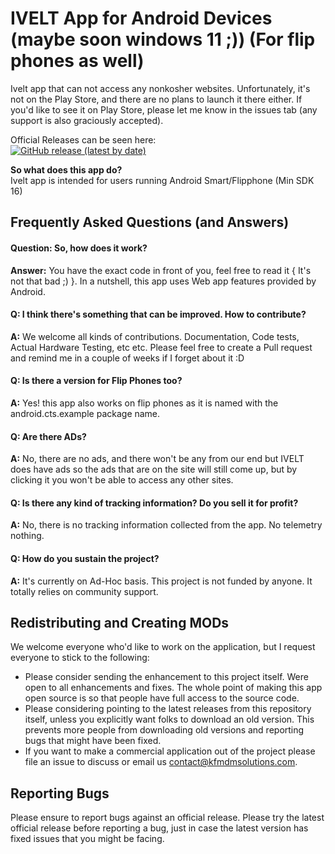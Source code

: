 # IVELT App for Android Devices (maybe soon windows 11 ;)) (For flip phones as well)

Ivelt app that can not access any nonkosher websites. Unfortunately, it's not on the Play Store, and there are no plans to launch it there either. If you'd like to see it on Play Store, please let me know in the issues tab (any support is also graciously accepted).

Official Releases can be seen here:  
[![GitHub release (latest by date)](https://img.shields.io/github/v/release/KFMDMSolutions/Ivelt?label=Latest%20Release&style=for-the-badge)](https://github.com/KFMDMSolutions/Ivelt/releases)

**So what does this app do?**  
Ivelt app is intended for users running Android Smart/Flipphone (Min SDK 16)

## Frequently Asked Questions (and Answers)
#### Question: So, how does it work?
**Answer:** You have the exact code in front of you, feel free to read it { It's not that bad ;) }. In a nutshell, this app uses Web app features provided by Android.

#### Q: I think there's something that can be improved. How to contribute?
**A:** We welcome all kinds of contributions. Documentation, Code tests, Actual Hardware Testing, etc etc. Please feel free to create a Pull request and remind me in a couple of weeks if I forget about it :D

#### Q: Is there a version for Flip Phones too?
**A:** Yes! this app also works on flip phones as it is named with the android.cts.example package name.

#### Q: Are there ADs?
**A:** No, there are no ads, and there won't be any from our end but IVELT does have ads so the ads that are on the site will still come up, but by clicking it you won't be able to access any other sites.

#### Q: Is there any kind of tracking information? Do you sell it for profit?
**A:** No, there is no tracking information collected from the app. No telemetry nothing.

#### Q: How do you sustain the project?
**A:** It's currently on Ad-Hoc basis. This project is not funded by anyone. It totally relies on community support.

## Redistributing and Creating MODs
We welcome everyone who'd like to work on the application, but I request everyone to stick to the following:
* Please consider sending the enhancement to this project itself. Were open to all enhancements and fixes. The whole point of making this app open source is so that people have full access to the source code.
* Please considering pointing to the latest releases from this repository itself, unless you explicitly want folks to download an old version. This prevents more people from downloading old versions and reporting bugs that might have been fixed.
* If you want to make a commercial application out of the project please file an issue to discuss or email us contact@kfmdmsolutions.com.

## Reporting Bugs
Please ensure to report bugs against an official release. Please try the latest official release before reporting a bug, just in case the latest version has fixed issues that you might be facing.
